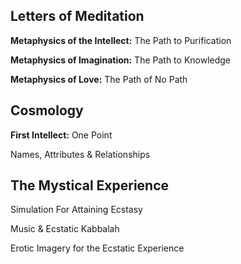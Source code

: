 ## Letters of Meditation

**Metaphysics of the Intellect:** The Path to Purification

**Metaphysics of Imagination:** The Path to Knowledge

**Metaphysics of Love:** The Path of No Path

## Cosmology

**First Intellect:** One Point

Names, Attributes & Relationships

## The Mystical Experience

Simulation For Attaining Ecstasy

Music & Ecstatic Kabbalah

Erotic Imagery for the Ecstatic Experience


